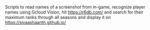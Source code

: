 Scripts to read names of a screenshot from in-game, recognize player names using Gcloud Vision, hit https://r6db.com/ and search for their maximum ranks through all seasons and display it on https://sivaashaanth.github.io/
